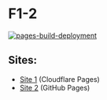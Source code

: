 # F1-2
[![pages-build-deployment](https://github.com/kmkz6809/f1-2/actions/workflows/pages/pages-build-deployment/badge.svg)](https://github.com/kmkz6809/f1-2/actions/workflows/pages/pages-build-deployment)

## Sites:
* [Site 1](https://fkz.pages.dev/) (Cloudflare Pages)
* [Site 2](https://kmkz6809.github.io/f1-2/) (GitHub Pages)
